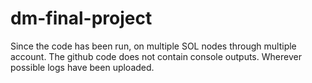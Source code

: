 # dm-final-project

Since the code has been run, on multiple SOL nodes through multiple account. The github code does not contain console outputs. Wherever possible  logs have been uploaded.
